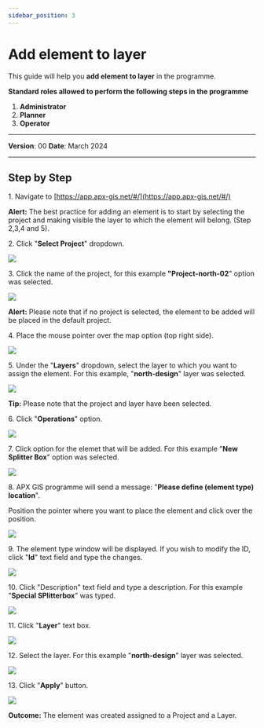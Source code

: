 ```yaml
---
sidebar_position: 3
---
```


# Add element to layer

This guide will help you **add element to layer** in the programme.

**Standard roles allowed to perform the following steps in the programme**

1.	**Administrator**
2.  **Planner**
3. **Operator**

------------

**Version**: 00
**Date**: March 2024

------------
## **Step by Step**


1\. Navigate to [https://app.apx-gis.net/#/](https://app.apx-gis.net/#/)


**Alert:** The best practice for adding an element is to start by selecting the project and making visible the layer to which the element will belong. (Step 2,3,4 and 5).


2\. Click "**Select Project**" dropdown.

![](https://ajeuwbhvhr.cloudimg.io/colony-recorder.s3.amazonaws.com/files/2023-12-28/ddcad94f-f546-43c7-a9b3-c9479e0706a3/ascreenshot.jpeg?tl_px=0,0&br_px=1032,576&force_format=png&width=1032&wat_scale=92&wat=1&wat_opacity=1&wat_gravity=northwest&wat_url=https://colony-recorder.s3.amazonaws.com/images/watermarks/14B8A6_standard.png&wat_pad=389,-11)


3\. Click  the name of the project, for this example **"Project-north-02**" option was selected.

![](https://ajeuwbhvhr.cloudimg.io/colony-recorder.s3.amazonaws.com/files/2023-12-28/c5be70de-f6a9-41dc-9e70-2ddb06d0870e/ascreenshot.jpeg?tl_px=0,0&br_px=1032,576&force_format=png&width=1032&wat_scale=92&wat=1&wat_opacity=1&wat_gravity=northwest&wat_url=https://colony-recorder.s3.amazonaws.com/images/watermarks/14B8A6_standard.png&wat_pad=431,72)


**Alert:** Please note that if no project is selected, the element to be added will be placed in the default project.


4\. Place the mouse pointer over the map option (top right side).

![](https://ajeuwbhvhr.cloudimg.io/colony-recorder.s3.amazonaws.com/files/2023-12-28/8af547e1-82df-4bf5-ac98-77388dd2a114/user_cropped_screenshot.jpeg?tl_px=0,0&br_px=1913,888&force_format=png&width=1120.0&wat=1&wat_opacity=1&wat_gravity=northwest&wat_url=https://colony-recorder.s3.amazonaws.com/images/watermarks/14B8A6_standard.png&wat_pad=1069,20)


5\. Under the "**Layers**" dropdown, select the layer to which you want to assign the element. For this example,  "**north-design**" layer was selected.

![](https://ajeuwbhvhr.cloudimg.io/colony-recorder.s3.amazonaws.com/files/2023-12-28/26f8a041-48c5-407b-83ba-5f10542eb0e6/ascreenshot.jpeg?tl_px=0,0&br_px=1921,887&force_format=png&width=1120.0&wat=1&wat_opacity=1&wat_gravity=northwest&wat_url=https://colony-recorder.s3.amazonaws.com/images/watermarks/14B8A6_standard.png&wat_pad=844,214)


**Tip:** Please note that the project and layer have been selected.


6\. Click "**Operations**" option.

![](https://ajeuwbhvhr.cloudimg.io/colony-recorder.s3.amazonaws.com/files/2023-12-28/51c939e9-a12a-4fae-b964-2d8b08fc9658/ascreenshot.jpeg?tl_px=0,0&br_px=1719,887&force_format=png&width=1120.0&wat=1&wat_opacity=1&wat_gravity=northwest&wat_url=https://colony-recorder.s3.amazonaws.com/images/watermarks/14B8A6_standard.png&wat_pad=44,87)


7\. Click  option for the elemet that will be added. For this example "**New Splitter Box**" option was selected.

![](https://ajeuwbhvhr.cloudimg.io/colony-recorder.s3.amazonaws.com/files/2023-12-28/b78f680e-5f0c-429f-8529-5cbb93fa173c/ascreenshot.jpeg?tl_px=0,0&br_px=1719,887&force_format=png&width=1120.0&wat=1&wat_opacity=1&wat_gravity=northwest&wat_url=https://colony-recorder.s3.amazonaws.com/images/watermarks/14B8A6_standard.png&wat_pad=67,231)


8\. APX GIS programme will send a message: "**Please define (element type) location**".

Position the pointer where you want to place the element and click over the position.

![](https://ajeuwbhvhr.cloudimg.io/colony-recorder.s3.amazonaws.com/files/2023-12-28/91cb957b-1c8d-4d8d-b218-55488d468986/ascreenshot.jpeg?tl_px=0,0&br_px=1921,887&force_format=png&width=1120.0&wat=1&wat_opacity=1&wat_gravity=northwest&wat_url=https://colony-recorder.s3.amazonaws.com/images/watermarks/14B8A6_standard.png&wat_pad=440,289)


9\. The element type window will be displayed. If you wish to modify the ID, click "**Id**" text field and type the changes.

![](https://ajeuwbhvhr.cloudimg.io/colony-recorder.s3.amazonaws.com/files/2023-12-28/dea69363-d475-4068-934c-f737a0d191f5/ascreenshot.jpeg?tl_px=0,0&br_px=1719,887&force_format=png&width=1120.0&wat=1&wat_opacity=1&wat_gravity=northwest&wat_url=https://colony-recorder.s3.amazonaws.com/images/watermarks/14B8A6_standard.png&wat_pad=139,99)


10\. Click "Description" text field and type a description. For this example  "**Special SPlitterbox**" was typed.

![](https://ajeuwbhvhr.cloudimg.io/colony-recorder.s3.amazonaws.com/files/2023-12-28/ade91f7b-e6a9-4d3a-830a-80c33e67a048/ascreenshot.jpeg?tl_px=0,0&br_px=1032,576&force_format=png&width=1032&wat_scale=92&wat=1&wat_opacity=1&wat_gravity=northwest&wat_url=https://colony-recorder.s3.amazonaws.com/images/watermarks/14B8A6_standard.png&wat_pad=188,233)


11\. Click "**Layer**" text box. 

![](https://ajeuwbhvhr.cloudimg.io/colony-recorder.s3.amazonaws.com/files/2023-12-28/4db8bcc1-2aef-4e9e-a391-3693dae0e980/ascreenshot.jpeg?tl_px=0,0&br_px=1376,769&force_format=png&width=1120.0&wat=1&wat_opacity=1&wat_gravity=northwest&wat_url=https://colony-recorder.s3.amazonaws.com/images/watermarks/14B8A6_standard.png&wat_pad=184,235)


12\. Select the layer. For this example "**north-design**" layer was selected.

![](https://ajeuwbhvhr.cloudimg.io/colony-recorder.s3.amazonaws.com/files/2023-12-28/a34aac29-341d-4855-a636-4817eef52dd5/ascreenshot.jpeg?tl_px=0,0&br_px=1719,887&force_format=png&width=1120.0&wat=1&wat_opacity=1&wat_gravity=northwest&wat_url=https://colony-recorder.s3.amazonaws.com/images/watermarks/14B8A6_standard.png&wat_pad=143,273)


13\. Click "**Apply**" button.

![](https://ajeuwbhvhr.cloudimg.io/colony-recorder.s3.amazonaws.com/files/2023-12-28/a554f3f3-d2b7-4b78-9f35-56f3956f2271/ascreenshot.jpeg?tl_px=0,0&br_px=1719,887&force_format=png&width=1120.0&wat=1&wat_opacity=1&wat_gravity=northwest&wat_url=https://colony-recorder.s3.amazonaws.com/images/watermarks/14B8A6_standard.png&wat_pad=169,517)


**Outcome:** The element was created assigned to a Project and a Layer.


